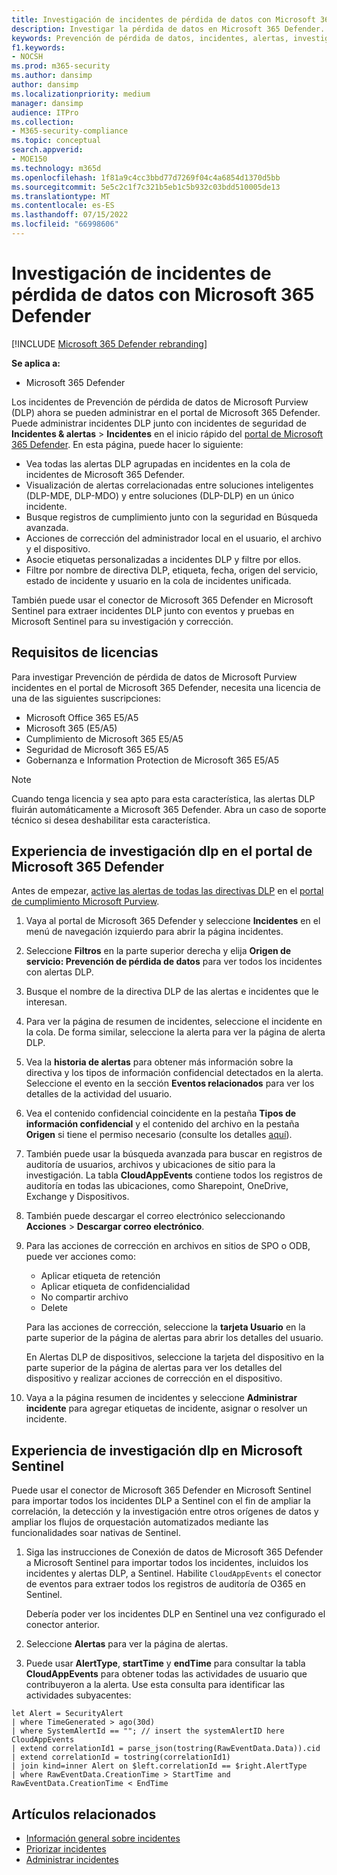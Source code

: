 ```yaml
---
title: Investigación de incidentes de pérdida de datos con Microsoft 365 Defender
description: Investigar la pérdida de datos en Microsoft 365 Defender.
keywords: Prevención de pérdida de datos, incidentes, alertas, investigación, análisis, respuesta, correlación, ataque, máquinas, dispositivos, usuarios, identidades, identidad, buzón de correo electrónico, 365, microsoft, m365
f1.keywords:
- NOCSH
ms.prod: m365-security
ms.author: dansimp
author: dansimp
ms.localizationpriority: medium
manager: dansimp
audience: ITPro
ms.collection:
- M365-security-compliance
ms.topic: conceptual
search.appverid:
- MOE150
ms.technology: m365d
ms.openlocfilehash: 1f81a9c4cc3bbd77d7269f04c4a6854d1370d5bb
ms.sourcegitcommit: 5e5c2c1f7c321b5eb1c5b932c03bdd510005de13
ms.translationtype: MT
ms.contentlocale: es-ES
ms.lasthandoff: 07/15/2022
ms.locfileid: "66998606"
---
```

# <a name="investigate-data-loss-incidents-with-microsoft-365-defender"></a>Investigación de incidentes de pérdida de datos con Microsoft 365 Defender

[!INCLUDE [Microsoft 365 Defender rebranding](../includes/microsoft-defender.md)]

**Se aplica a:**

- Microsoft 365 Defender

Los incidentes de Prevención de pérdida de datos de Microsoft Purview (DLP) ahora se pueden administrar en el portal de Microsoft 365 Defender. Puede administrar incidentes DLP junto con incidentes de seguridad de **Incidentes & alertas** \> **Incidentes** en el inicio rápido del <a href="https://go.microsoft.com/fwlink/p/?linkid=2077139" target="_blank">portal de Microsoft 365 Defender</a>. En esta página, puede hacer lo siguiente:

- Vea todas las alertas DLP agrupadas en incidentes en la cola de incidentes de Microsoft 365 Defender.
- Visualización de alertas correlacionadas entre soluciones inteligentes (DLP-MDE, DLP-MDO) y entre soluciones (DLP-DLP) en un único incidente.
- Busque registros de cumplimiento junto con la seguridad en Búsqueda avanzada.
- Acciones de corrección del administrador local en el usuario, el archivo y el dispositivo. 
- Asocie etiquetas personalizadas a incidentes DLP y filtre por ellos.
- Filtre por nombre de directiva DLP, etiqueta, fecha, origen del servicio, estado de incidente y usuario en la cola de incidentes unificada. 

También puede usar el conector de Microsoft 365 Defender en Microsoft Sentinel para extraer incidentes DLP junto con eventos y pruebas en Microsoft Sentinel para su investigación y corrección.

## <a name="licensing-requirements"></a>Requisitos de licencias

Para investigar Prevención de pérdida de datos de Microsoft Purview incidentes en el portal de Microsoft 365 Defender, necesita una licencia de una de las siguientes suscripciones: 

- Microsoft Office 365 E5/A5
- Microsoft 365 (E5/A5)
- Cumplimiento de Microsoft 365 E5/A5 
- Seguridad de Microsoft 365 E5/A5
- Gobernanza e Information Protection de Microsoft 365 E5/A5

> [!NOTE] 
> Cuando tenga licencia y sea apto para esta característica, las alertas DLP fluirán automáticamente a Microsoft 365 Defender. Abra un caso de soporte técnico si desea deshabilitar esta característica. 

## <a name="dlp-investigation-experience-in-the-microsoft-365-defender-portal"></a>Experiencia de investigación dlp en el portal de Microsoft 365 Defender

Antes de empezar, [active las alertas de todas las directivas DLP](/microsoft-365/compliance/dlp-configure-view-alerts-policies#alert-configuration-experience) en el <a href="https://purview.microsoft.com" target="_blank">portal de cumplimiento Microsoft Purview</a>.

1. Vaya al portal de Microsoft 365 Defender y seleccione **Incidentes** en el menú de navegación izquierdo para abrir la página incidentes.

2. Seleccione **Filtros** en la parte superior derecha y elija **Origen de servicio: Prevención de pérdida de datos** para ver todos los incidentes con alertas DLP.

3. Busque el nombre de la directiva DLP de las alertas e incidentes que le interesan.

4. Para ver la página de resumen de incidentes, seleccione el incidente en la cola. De forma similar, seleccione la alerta para ver la página de alerta DLP.

5. Vea la **historia de alertas** para obtener más información sobre la directiva y los tipos de información confidencial detectados en la alerta. Seleccione el evento en la sección **Eventos relacionados** para ver los detalles de la actividad del usuario.

6. Vea el contenido confidencial coincidente en la pestaña **Tipos de información confidencial** y el contenido del archivo en la pestaña **Origen** si tiene el permiso necesario (consulte los detalles <a href="/microsoft-365/compliance/dlp-alerts-dashboard-get-started#roles" target="_blank">aquí</a>).

7. También puede usar la búsqueda avanzada para buscar en registros de auditoría de usuarios, archivos y ubicaciones de sitio para la investigación. La tabla **CloudAppEvents** contiene todos los registros de auditoría en todas las ubicaciones, como Sharepoint, OneDrive, Exchange y Dispositivos.

8. También puede descargar el correo electrónico seleccionando **Acciones** \> **Descargar correo electrónico**. 

9. Para las acciones de corrección en archivos en sitios de SPO o ODB, puede ver acciones como:

    - Aplicar etiqueta de retención
    - Aplicar etiqueta de confidencialidad
    - No compartir archivo
    - Delete

   Para las acciones de corrección, seleccione la **tarjeta Usuario** en la parte superior de la página de alertas para abrir los detalles del usuario.

   En Alertas DLP de dispositivos, seleccione la tarjeta del dispositivo en la parte superior de la página de alertas para ver los detalles del dispositivo y realizar acciones de corrección en el dispositivo.

10. Vaya a la página resumen de incidentes y seleccione **Administrar incidente** para agregar etiquetas de incidente, asignar o resolver un incidente.

## <a name="dlp-investigation-experience-in-microsoft-sentinel"></a>Experiencia de investigación dlp en Microsoft Sentinel

Puede usar el conector de Microsoft 365 Defender en Microsoft Sentinel para importar todos los incidentes DLP a Sentinel con el fin de ampliar la correlación, la detección y la investigación entre otros orígenes de datos y ampliar los flujos de orquestación automatizados mediante las funcionalidades soar nativas de Sentinel. 

1. Siga las instrucciones de Conexión de datos de Microsoft 365 Defender a Microsoft Sentinel para importar todos los incidentes, incluidos los incidentes y alertas DLP, a Sentinel. Habilite `CloudAppEvents` el conector de eventos para extraer todos los registros de auditoría de O365 en Sentinel.

   Debería poder ver los incidentes DLP en Sentinel una vez configurado el conector anterior.

2. Seleccione **Alertas** para ver la página de alertas.

3. Puede usar **AlertType**, **startTime** y **endTime** para consultar la tabla **CloudAppEvents** para obtener todas las actividades de usuario que contribuyeron a la alerta. Use esta consulta para identificar las actividades subyacentes:

```kusto
let Alert = SecurityAlert
| where TimeGenerated > ago(30d)
| where SystemAlertId == ""; // insert the systemAlertID here
CloudAppEvents
| extend correlationId1 = parse_json(tostring(RawEventData.Data)).cid
| extend correlationId = tostring(correlationId1)
| join kind=inner Alert on $left.correlationId == $right.AlertType
| where RawEventData.CreationTime > StartTime and RawEventData.CreationTime < EndTime
```

## <a name="related-articles"></a>Artículos relacionados

- [Información general sobre incidentes](incidents-overview.md)
- [Priorizar incidentes](incident-queue.md)
- [Administrar incidentes](manage-incidents.md)
